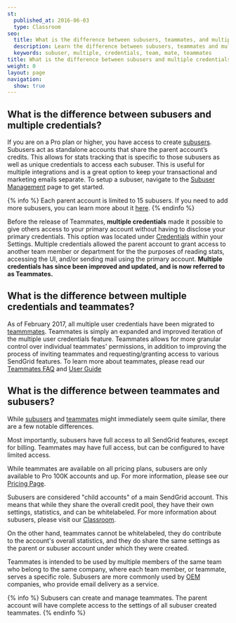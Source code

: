 ```yaml
---
st:
  published_at: 2016-06-03
  type: Classroom
seo:
  title: What is the difference between subusers, teammates, and multiple credentials?
  description: Learn the difference between subusers, teammates and multiple credentials...
  keywords: subuser, multiple, credentials, team, mate, teammates
title: What is the difference between subusers and multiple credentials?
weight: 0
layout: page
navigation:
  show: true
---
```


## What is the difference between subusers and multiple credentials?

If you are on a Pro plan or higher, you have access to create [subusers]({{root_url}}/Classroom/Basics/Account/what_are_subusers.html). Subusers act as standalone accounts that share the parent account’s credits. This allows for stats tracking that is specific to those subusers as well as unique credentials to access each subuser. This is useful for multiple integrations and is a great option to keep your transactional and marketing emails separate. To setup a subuser, navigate to the [Subuser Management](https://app.sendgrid.com/settings/subusers) page to get started.

{% info %}
Each parent account is limited to 15 subusers. If you need to add more subusers, you can learn more about it [here]({{root_url}}/Classroom/Basics/Account/how_do_i_add_more_subusers_to_my_account.html).
{% endinfo %}

Before the release of Teammates, **multiple credentials** made it possible to give others access to your primary account without having to disclose your primary credentials. This option was located under [Credentials](https://app.sendgrid.com/settings/credentials) within your Settings. Multiple credentials allowed the parent account to grant access to another team member or department for the the purposes of reading stats, accessing the UI, and/or sending mail using the primary account. **Multiple credentials has since been improved and updated, and is now referred to as Teammates.**

## What is the difference between multiple credentials and teammates?

As of February 2017, all multiple user credentials have been migrated to [teammmates]({{root_url}}/User_Guide/Settings/teammates.html). Teammates is simply an expanded and improved iteration of the multiple user credentials feature. Teammates allows for more granular control over individual teammates' permissions, in addition to improving the process of inviting teammates and requesting/granting access to various SendGrid features. To learn more about teammates, please read our [Teammates FAQ]() and [User Guide]({{root_url}}/User_Guide/Settings/teammates.html)

## What is the difference between teammates and subusers?

While [subusers]({{root_url}}/User_Guide/Settings/Subusers/index.html) and [teammates]({{root_url}}/User_Guide/Settings/teammates.html) might immediately seem quite similar, there are a few notable differences.

Most importantly, subusers have full access to all SendGrid features, except for billing. Teammates may have full access, but can be configured to have limited access.

While teammates are available on all pricing plans, subusers are only available to Pro 100K accounts and up. For more information, please see our [Pricing Page](https://sendgrid.com/pricing/).

Subusers are considered "child accounts" of a main SendGrid account. This means that while they share the overall credit pool, they have their own settings,  statistics, and can be whitelabeled. For more information about subusers, please visit our [Classroom]({{root_url}}/Classroom/Basics/Account/what_are_subusers.html).

On the other hand, teammates cannot be whitelabeled, they do contribute to the account's overall statistics, and they do share the same settings as the parent or subuser account under which they were created.

Teammates is intended to be used by multiple members of the same team who belong to the same company, where each team member, or teammate, serves a specific role. Subusers are more commonly used by [OEM]({{root_url}}/Classroom/Basics/Misc/sendgrid_oem_process.html) companies, who provide email delivery as a service.

{% info %}
Subusers can create and manage teammates. The parent account will have complete access to the settings of all subuser created teammates.
{% endinfo %}
